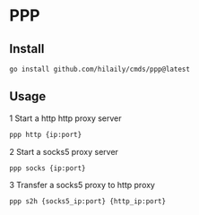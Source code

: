 # PPP

## Install

```shell
go install github.com/hilaily/cmds/ppp@latest
```

## Usage

1 Start a http http proxy server 

```bash
ppp http {ip:port}
```

2 Start a socks5 proxy server  

```shell
ppp socks {ip:port}  
```

3 Transfer a socks5 proxy to http proxy 

```shell
ppp s2h {socks5_ip:port} {http_ip:port}  
```

